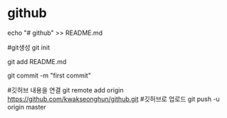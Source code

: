 # github

echo "# github" >> README.md

#git생성
git init

git add README.md

git commit -m "first commit"

#깃허브 내용을 연결
git remote add origin https://github.com/kwakseonghun/github.git
#깃허브로 업로드
git push -u origin master
